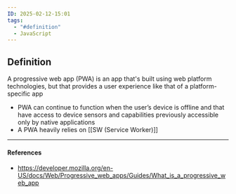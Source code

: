 ```yaml
---
ID: 2025-02-12-15:01
tags:
  - "#definition"
  - JavaScript
---
```

## Definition

A progressive web app (PWA) is an app that's built using web platform technologies, but that provides a user experience like that of a platform-specific app
- PWA can continue to function when the user’s device is offline and that have access to device sensors and capabilities previously accessible only by native applications
- A PWA heavily relies on [[SW (Service Worker)]]

---
#### References
- https://developer.mozilla.org/en-US/docs/Web/Progressive_web_apps/Guides/What_is_a_progressive_web_app
